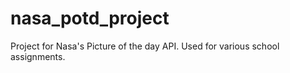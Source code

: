 # nasa_potd_project
Project for Nasa's Picture of the day API. Used for various school assignments.
